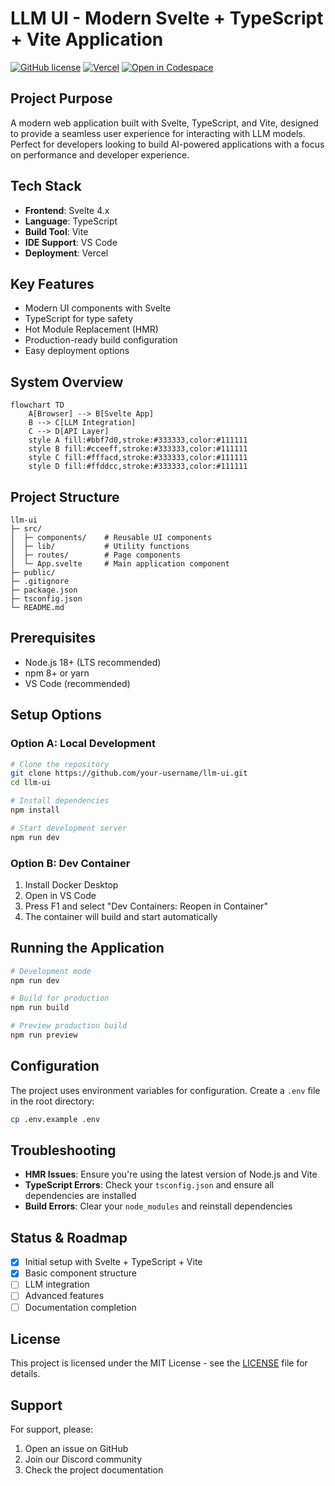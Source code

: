 # LLM UI - Modern Svelte + TypeScript + Vite Application

[![GitHub license](https://img.shields.io/github/license/your-username/llm-ui)](https://github.com/your-username/llm-ui/blob/master/LICENSE)
[![Vercel](https://vercelbadge.vercel.app/api/your-username/llm-ui)](https://llm-ui.vercel.app)
[![Open in Codespace](https://github.com/codespaces/badge.svg)](https://github.com/codespaces/new?repo=your-username%2Fllm-ui)

## Project Purpose

A modern web application built with Svelte, TypeScript, and Vite, designed to provide a seamless user experience for interacting with LLM models. Perfect for developers looking to build AI-powered applications with a focus on performance and developer experience.

## Tech Stack

- **Frontend**: Svelte 4.x
- **Language**: TypeScript
- **Build Tool**: Vite
- **IDE Support**: VS Code
- **Deployment**: Vercel

## Key Features

- Modern UI components with Svelte
- TypeScript for type safety
- Hot Module Replacement (HMR)
- Production-ready build configuration
- Easy deployment options

## System Overview

```mermaid
flowchart TD
    A[Browser] --> B[Svelte App]
    B --> C[LLM Integration]
    C --> D[API Layer]
    style A fill:#bbf7d0,stroke:#333333,color:#111111
    style B fill:#cceeff,stroke:#333333,color:#111111
    style C fill:#fffacd,stroke:#333333,color:#111111
    style D fill:#ffddcc,stroke:#333333,color:#111111
```

## Project Structure

```
llm-ui
├─ src/
│  ├─ components/    # Reusable UI components
│  ├─ lib/           # Utility functions
│  ├─ routes/        # Page components
│  └─ App.svelte     # Main application component
├─ public/
├─ .gitignore
├─ package.json
├─ tsconfig.json
└─ README.md
```

## Prerequisites

- Node.js 18+ (LTS recommended)
- npm 8+ or yarn
- VS Code (recommended)

## Setup Options

### Option A: Local Development

```bash
# Clone the repository
git clone https://github.com/your-username/llm-ui.git
cd llm-ui

# Install dependencies
npm install

# Start development server
npm run dev
```

### Option B: Dev Container

1. Install Docker Desktop
2. Open in VS Code
3. Press F1 and select "Dev Containers: Reopen in Container"
4. The container will build and start automatically

## Running the Application

```bash
# Development mode
npm run dev

# Build for production
npm run build

# Preview production build
npm run preview
```

## Configuration

The project uses environment variables for configuration. Create a `.env` file in the root directory:

```bash
cp .env.example .env
```

## Troubleshooting

- **HMR Issues**: Ensure you're using the latest version of Node.js and Vite
- **TypeScript Errors**: Check your `tsconfig.json` and ensure all dependencies are installed
- **Build Errors**: Clear your `node_modules` and reinstall dependencies

## Status & Roadmap

- [x] Initial setup with Svelte + TypeScript + Vite
- [x] Basic component structure
- [ ] LLM integration
- [ ] Advanced features
- [ ] Documentation completion

## License

This project is licensed under the MIT License - see the [LICENSE](LICENSE) file for details.

## Support

For support, please:

1. Open an issue on GitHub
2. Join our Discord community
3. Check the project documentation
